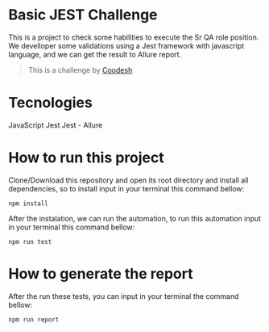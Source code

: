 # Basic JEST Challenge

This is a project to check some habilities to execute the Sr QA role position. We develloper some validations using a Jest framework with javascript language, and we can get the result to Allure report.

>  This is a challenge by [Coodesh](https://coodesh.com/)


# Tecnologies

JavaScript
Jest
Jest - Allure

# How to run this project
Clone/Download this repository and open its root directory and install all dependencies, so to install input in your terminal this command bellow:

`npm install`

After the instalation, we can run the automation, to run this automation input in your terminal this command bellow:

`npm run test`


# How to generate the report

After the run these tests, you can input in your terminal the command bellow:

`npm run report`

